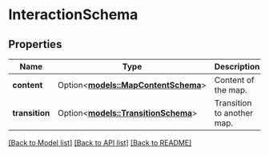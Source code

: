 # InteractionSchema

## Properties

Name | Type | Description | Notes
------------ | ------------- | ------------- | -------------
**content** | Option<[**models::MapContentSchema**](MapContentSchema.md)> | Content of the map. | [optional]
**transition** | Option<[**models::TransitionSchema**](TransitionSchema.md)> | Transition to another map. | [optional]

[[Back to Model list]](../README.md#documentation-for-models) [[Back to API list]](../README.md#documentation-for-api-endpoints) [[Back to README]](../README.md)


